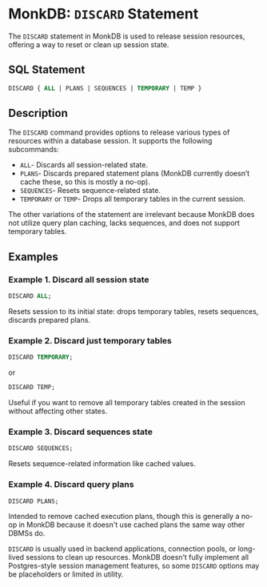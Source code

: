 # MonkDB: `DISCARD` Statement

The `DISCARD` statement in MonkDB is used to release session resources, offering a way to reset or clean up session state. 

## SQL Statement

```sql
DISCARD { ALL | PLANS | SEQUENCES | TEMPORARY | TEMP }
```

## Description

The `DISCARD` command provides options to release various types of resources within a database session. It supports the following subcommands:

- `ALL`- Discards all session-related state.
- `PLANS`- Discards prepared statement plans (MonkDB currently doesn’t cache these, so this is mostly a no-op).
- `SEQUENCES`- Resets sequence-related state. 
- `TEMPORARY` or `TEMP`- Drops all temporary tables in the current session.

The other variations of the statement are irrelevant because MonkDB does not utilize query plan caching, lacks sequences, and does not support temporary tables.

## Examples

### Example 1. Discard all session state

```sql
DISCARD ALL;
```
Resets session to its initial state: drops temporary tables, resets sequences, discards prepared plans.

### Example 2. Discard just temporary tables

```sql
DISCARD TEMPORARY;
```

or

```sql
DISCARD TEMP;
```

Useful if you want to remove all temporary tables created in the session without affecting other states.

### Example 3. Discard sequences state

```sql
DISCARD SEQUENCES;
```

Resets sequence-related information like cached values.

### Example 4. Discard query plans

```sql
DISCARD PLANS;
```

Intended to remove cached execution plans, though this is generally a no-op in MonkDB because it doesn't use cached plans the same way other DBMSs do.

`DISCARD` is usually used in backend applications, connection pools, or long-lived sessions to clean up resources. MonkDB doesn’t fully implement all Postgres-style session management features, so some `DISCARD` options may be placeholders or limited in utility.

